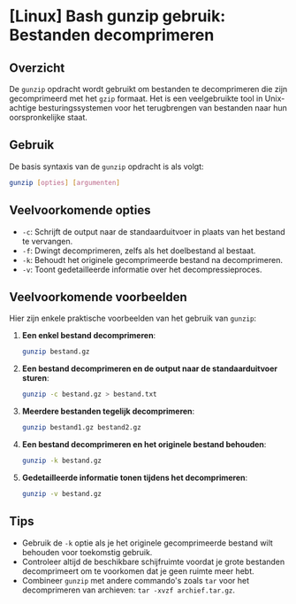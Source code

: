 # [Linux] Bash gunzip gebruik: Bestanden decomprimeren

## Overzicht
De `gunzip` opdracht wordt gebruikt om bestanden te decomprimeren die zijn gecomprimeerd met het `gzip` formaat. Het is een veelgebruikte tool in Unix-achtige besturingssystemen voor het terugbrengen van bestanden naar hun oorspronkelijke staat.

## Gebruik
De basis syntaxis van de `gunzip` opdracht is als volgt:

```bash
gunzip [opties] [argumenten]
```

## Veelvoorkomende opties
- `-c`: Schrijft de output naar de standaarduitvoer in plaats van het bestand te vervangen.
- `-f`: Dwingt decomprimeren, zelfs als het doelbestand al bestaat.
- `-k`: Behoudt het originele gecomprimeerde bestand na decomprimeren.
- `-v`: Toont gedetailleerde informatie over het decompressieproces.

## Veelvoorkomende voorbeelden
Hier zijn enkele praktische voorbeelden van het gebruik van `gunzip`:

1. **Een enkel bestand decomprimeren**:
   ```bash
   gunzip bestand.gz
   ```

2. **Een bestand decomprimeren en de output naar de standaarduitvoer sturen**:
   ```bash
   gunzip -c bestand.gz > bestand.txt
   ```

3. **Meerdere bestanden tegelijk decomprimeren**:
   ```bash
   gunzip bestand1.gz bestand2.gz
   ```

4. **Een bestand decomprimeren en het originele bestand behouden**:
   ```bash
   gunzip -k bestand.gz
   ```

5. **Gedetailleerde informatie tonen tijdens het decomprimeren**:
   ```bash
   gunzip -v bestand.gz
   ```

## Tips
- Gebruik de `-k` optie als je het originele gecomprimeerde bestand wilt behouden voor toekomstig gebruik.
- Controleer altijd de beschikbare schijfruimte voordat je grote bestanden decomprimeert om te voorkomen dat je geen ruimte meer hebt.
- Combineer `gunzip` met andere commando's zoals `tar` voor het decomprimeren van archieven: `tar -xvzf archief.tar.gz`.